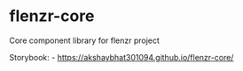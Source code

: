 # flenzr-core
Core component library for flenzr project

Storybook: -  https://akshaybhat301094.github.io/flenzr-core/

